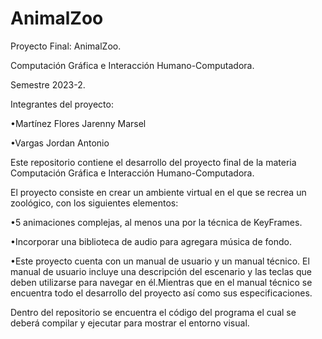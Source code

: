 # AnimalZoo
Proyecto Final: AnimalZoo. 

Computación Gráfica e Interacción Humano-Computadora.

Semestre 2023-2.

Integrantes del proyecto:

•Martínez Flores Jarenny Marsel

•Vargas Jordan Antonio

Este repositorio contiene el desarrollo del proyecto final de la materia Computación Gráfica e Interacción Humano-Computadora.

El proyecto consiste en crear un ambiente virtual en el que se recrea un zoológico, con los siguientes elementos:

•5 animaciones complejas, al menos una por la técnica de KeyFrames.

•Incorporar una biblioteca de audio para agregara música de fondo.

•Este proyecto cuenta con un manual de usuario y un manual técnico. El manual de usuario incluye una descripción del escenario y las teclas que deben utilizarse para navegar en él.Mientras que en el manual técnico se encuentra todo el desarrollo del proyecto así como sus especificaciones.


Dentro del repositorio se encuentra el código del programa el cual se deberá compilar y ejecutar para mostrar el entorno visual.
